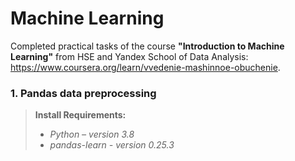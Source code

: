 # Machine Learning

Completed practical tasks of the course **"Introduction to Machine Learning"** from HSE and Yandex School of Data Analysis: https://www.coursera.org/learn/vvedenie-mashinnoe-obuchenie.

### 1. Pandas data preprocessing
>**Install Requirements:** 
>- *Python – version 3.8*
>- *pandas-learn - version 0.25.3*
